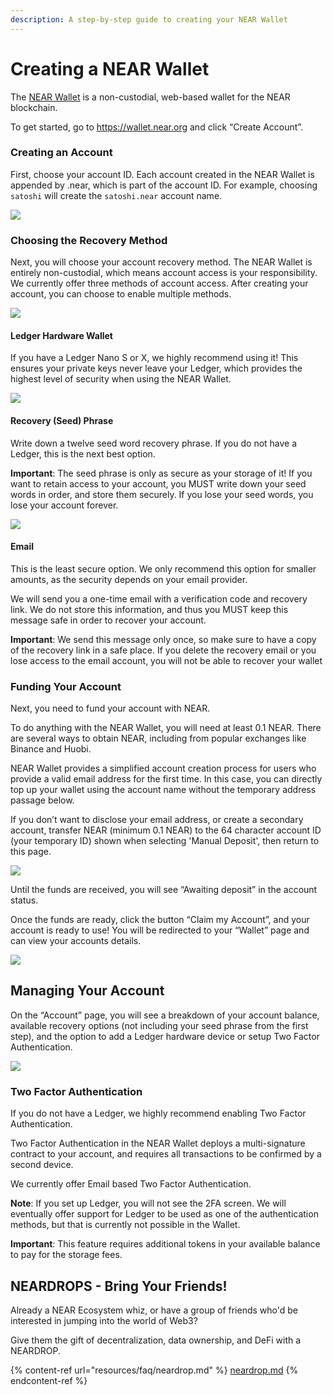 ```yaml
---
description: A step-by-step guide to creating your NEAR Wallet
---
```


# Creating a NEAR Wallet

The [NEAR Wallet](https://wallet.near.org) is a non-custodial, web-based wallet for the NEAR blockchain.&#x20;

To get started, go to https://wallet.near.org and click “Create Account”.&#x20;

### Creating an Account&#x20;

First, choose your account ID. Each account created in the NEAR Wallet is appended by .near, which is part of the account ID. For example, choosing `satoshi` will create the `satoshi.near` account name.

![](https://lh6.googleusercontent.com/D\_1JS6t0mFtjz\_K3Kb11crc\_D6a\_jDx2-TqbrKyuv5EAV\_6gk0YCP75VGcgDz7rdj\_H65623QNnFsmKB1m5oH6voJ\_MT4nc1YnyTjnfk0-Hab9eQlh7R3bMNAH3Zg9PGEDb2BToy)

### Choosing the Recovery Method&#x20;

Next, you will choose your account recovery method. The NEAR Wallet is entirely non-custodial, which means account access is your responsibility. We currently offer three methods of account access. After creating your account, you can choose to enable multiple methods.

![](https://lh5.googleusercontent.com/4JuCDrcKxm-q\_oMLpLxMvW1ggb3atv9RUknbiD53FpDkD-tJai-\_oMhQFUQunZbo11NfftKrWBW0MgFKLzWZnVxonV\_CGy-sPnB\_Tr6QctYRWZ1rzC8btVfs5m1W4rDITuDe6yht)

#### Ledger Hardware Wallet&#x20;

If you have a Ledger Nano S or X, we highly recommend using it! This ensures your private keys never leave your Ledger, which provides the highest level of security when using the NEAR Wallet.

![](https://lh6.googleusercontent.com/MZ6izOWbgsAU4-7ju3gdMVYTM8MCnG0OzCXfQSB7\_YUuScDByGg7uH0muOAVG2a-W1YUVxSqTGq674Jjl-ASWg3HWc-8NPALeQRAcW8CPsbm8MdmpNtxsX8pBugVM5GRg9eHNL9i)

#### Recovery (Seed) Phrase&#x20;

Write down a twelve seed word recovery phrase. If you do not have a Ledger, this is the next best option.&#x20;

**Important**: The seed phrase is only as secure as your storage of it! If you want to retain access to your account, you MUST write down your seed words in order, and store them securely. If you lose your seed words, you lose your account forever.

![](https://lh5.googleusercontent.com/BO4Sn5KsGD44sQOSPJ7RVDDX0SCUtgESOsDYHrvB0cetZe7YJVKUnOmd5jHUBHBsA13HdXXsSNWUN8AvTWJEK3bCu3w9-rlPgdRBRQnREkZcW06iGxG0MP6knjNPbDVymC8ArAaV)

#### Email&#x20;

This is the least secure option. We only recommend this option for smaller amounts, as the security depends on your email provider.&#x20;

We will send you a one-time email with a verification code and recovery link. We do not store this information, and thus you MUST keep this message safe in order to recover your account.&#x20;

**Important**: We send this message only once, so make sure to have a copy of the recovery link in a safe place. If you delete the recovery email or you lose access to the email account, you will not be able to recover your wallet

### Funding Your Account&#x20;

Next, you need to fund your account with NEAR.&#x20;

To do anything with the NEAR Wallet, you will need at least 0.1 NEAR. There are several ways to obtain NEAR, including from popular exchanges like Binance and Huobi.&#x20;

NEAR Wallet provides a simplified account creation process for users who provide a valid email address for the first time. In this case, you can directly top up your wallet using the account name without the temporary address passage below.&#x20;

If you don’t want to disclose your email address, or create a secondary account, transfer NEAR (minimum 0.1 NEAR) to the 64 character account ID (your temporary ID) shown when selecting 'Manual Deposit', then return to this page.

![](https://lh6.googleusercontent.com/rma6H-vcho-DAEe8vbTyuc2IWX-2t5ezdw4frxojivcI9zTFVRDGqYS9xiCK9m8L0ln6TrY4QK8XBfciOWI5OgfJZjXhIRqSmrPOtwBmPAMLgGwLe-Mql3sjmLnaW9zHRv9eilWF)

Until the funds are received, you will see “Awaiting deposit” in the account status.&#x20;

Once the funds are ready, click the button “Claim my Account”, and your account is ready to use! You will be redirected to your “Wallet” page and can view your accounts details.

![](https://lh5.googleusercontent.com/WdMC8JbDlcKmN6Jd7opFnu3BQw9j5RE\_HhGQ7fMtljZ6iR\_e5DN8Tp8SiJ0fEkFrCci\_Za6M-ReXDJJschLQqeGSH2LJCFb-JJcD5kozPEkPOw68o\_oddHrsSEyejMJAkD-qkjhj)

## Managing Your Account&#x20;

On the “Account” page, you will see a breakdown of your account balance, available recovery options (not including your seed phrase from the first step), and the option to add a Ledger hardware device or setup Two Factor Authentication.

![](https://lh3.googleusercontent.com/7y2eMCa2Z1qCLzIeSpFpdoD5bsJ4D2bVwuhdkZuPHCv2ADMheKCJODqaTW-1X5F\_4AkP6uZRmipk4l1TXOvgz-7BFJJh82i5WnRYdC\_BSeMaJMiA2LUnfs2C0zAhe5K1XC\_MrtzJ)

### Two Factor Authentication

&#x20;If you do not have a Ledger, we highly recommend enabling Two Factor Authentication.&#x20;

Two Factor Authentication in the NEAR Wallet deploys a multi-signature contract to your account, and requires all transactions to be confirmed by a second device.&#x20;

We currently offer Email based Two Factor Authentication.&#x20;

**Note**: If you set up Ledger, you will not see the 2FA screen. We will eventually offer support for Ledger to be used as one of the authentication methods, but that is currently not possible in the Wallet.&#x20;

**Important**: This feature requires additional tokens in your available balance to pay for the storage fees.

## NEARDROPS - Bring Your Friends!

Already a NEAR Ecosystem whiz, or have a group of friends who'd be interested in jumping into the world of Web3?

Give them the gift of decentralization, data ownership, and DeFi with a NEARDROP.

{% content-ref url="resources/faq/neardrop.md" %}
[neardrop.md](resources/faq/neardrop.md)
{% endcontent-ref %}
